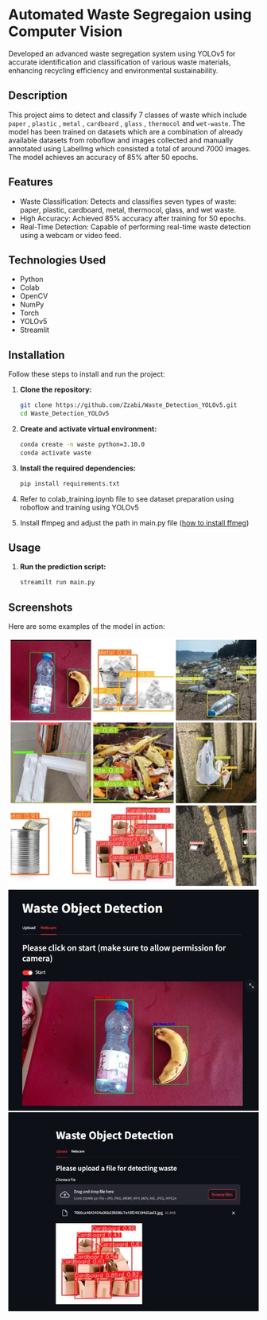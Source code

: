 # Automated Waste Segregaion using Computer Vision

Developed an advanced waste segregation system using YOLOv5 for accurate identification and classification of various waste materials, enhancing recycling efficiency and environmental sustainability.

## Description

This project aims to detect and classify 7 classes of waste which include `paper` , `plastic` , `metal` , `cardboard` , `glass` , `thermocol` and `wet-waste`. The model has been trained on datasets which are a combination of already available datasets from roboflow and images collected and manually annotated using LabelImg which consisted a total of around 7000 images. The model achieves an accuracy of 85% after 50 epochs.

## Features

- Waste Classification: Detects and classifies seven types of waste: paper, plastic, cardboard, metal, thermocol, glass, and wet waste.
- High Accuracy: Achieved 85% accuracy after training for 50 epochs.
- Real-Time Detection: Capable of performing real-time waste detection using a webcam or video feed.

## Technologies Used

- Python
- Colab
- OpenCV
- NumPy
- Torch
- YOLOv5
- Streamlit

## Installation

Follow these steps to install and run the project:

1. **Clone the repository:**
   ```bash
   git clone https://github.com/Zzabi/Waste_Detection_YOLOv5.git
   cd Waste_Detection_YOLOv5
   ```
2. **Create and activate virtual environment:**
   ```bash
   conda create -n waste python=3.10.0
   conda activate waste
   ```
3. **Install the required dependencies:**
   ```bash
   pip install requirements.txt
   ```
4. Refer to colab_training.ipynb file to see dataset preparation using roboflow and training using YOLOv5

5. Install ffmpeg and adjust the path in main.py file ([how to install ffmeg](https://www.geeksforgeeks.org/how-to-install-ffmpeg-on-windows/))


## Usage

1. **Run the prediction script:**
   ```bash
   streamilt run main.py
   ```
## Screenshots

Here are some examples of the model in action:

![Test - 1](images/result.jpg)
![Test - 2](images/result_1.jpg)
![Test - 3](images/result_2.jpg)


